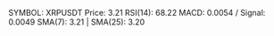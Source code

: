 SYMBOL: XRPUSDT
Price: 3.21
RSI(14): 68.22
MACD: 0.0054 / Signal: 0.0049
SMA(7): 3.21 | SMA(25): 3.20
